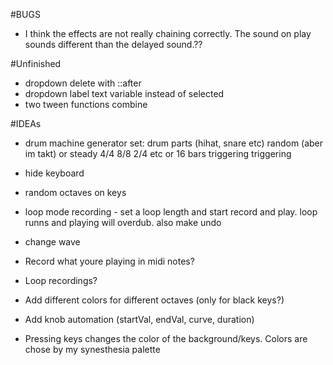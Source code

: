#BUGS

- I think the effects are not really chaining correctly. The sound on play sounds different than the delayed sound.??


#Unfinished

- dropdown delete with ::after
- dropdown label text variable instead of selected
- two tween functions combine


#IDEAs


- drum machine generator
  set: drum parts (hihat, snare etc) 
       random (aber im takt) or steady 4/4 8/8 2/4 etc or 16 bars triggering triggering
       
- hide keyboard
- random octaves on keys
- loop mode recording - set a loop length and start record and play. loop runns and playing will overdub. also make undo 
- change wave
- Record what youre playing in midi notes?
- Loop recordings?
- Add different colors for different octaves (only for black keys?)
- Add knob automation (startVal, endVal, curve, duration)
- Pressing keys changes the color of the background/keys. Colors are chose by my synesthesia palette
